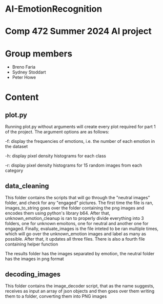 # AI-EmotionRecognition
# Comp 472 Summer 2024 AI project

# Group members
 - Breno Faria
 - Sydney Stoddart
 - Peter Howe

# Content

## plot.py

Running plot.py without arguments will create every plot required for part 1 of the project. The argument options are as follows:

-f: display the frequencies of emotions, i.e. the number of each emotion in the dataset

-h: display pixel density histograms for each class

-r: display pixel density histograms for 15 random images from each category

## data_cleaning

This folder contains the scripts that will go through the "neutral images" folder, and check for any "engaged" pictures. The first time the file is ran, images_to_string goes over the folder containing the png images and encodes them using python's library b64. After that, unknown_emotion_cleanup is ran to properly divide everything into 3 folders, one for unknown emoitons, one for neutral and another one for engaged. Finally, evaluate_images is the file inteted to be ran multiple times, which will go over the unknown_emotion images and label as many as possible. After that, it updates all three files. There is also a fourth file containing helper function

The results folder has the images separated by emotion, the neutral folder has the images in png format

## decoding_images

This folder contains the image_decoder script, that as the name suggests, receives as input an array of json objects and then goes over them writing them to a folder, converting them into PNG images
